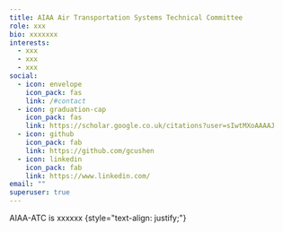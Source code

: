 ```yaml
---
title: AIAA Air Transportation Systems Technical Committee
role: xxx
bio: xxxxxxx
interests:
  - xxx
  - xxx
  - xxx
social:
  - icon: envelope
    icon_pack: fas
    link: /#contact
  - icon: graduation-cap
    icon_pack: fas
    link: https://scholar.google.co.uk/citations?user=sIwtMXoAAAAJ
  - icon: github
    icon_pack: fab
    link: https://github.com/gcushen
  - icon: linkedin
    icon_pack: fab
    link: https://www.linkedin.com/
email: ""
superuser: true
---
```


AIAA-ATC is xxxxxx
{style="text-align: justify;"}
